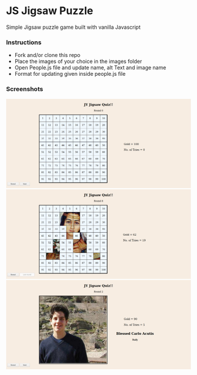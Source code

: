 # JS Jigsaw Puzzle

Simple Jigsaw puzzle game built with vanilla Javascript

### Instructions

- Fork and/or clone this repo
- Place the images of your choice in the images folder
- Open People.js file and update name, alt Text and image name
- Format for updating given inside people.js file

### Screenshots

![Home Screen Image](ScreenShots/HomeScreen.png)
![Progress Screen](ScreenShots/InProgress.png)
![Reveal Screen Image](ScreenShots/Reveal.png)
